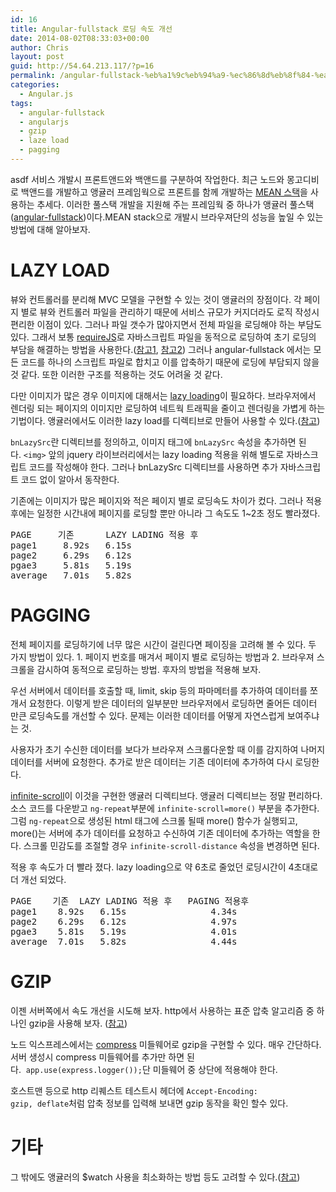 ```yaml
---
id: 16
title: Angular-fullstack 로딩 속도 개선
date: 2014-08-02T08:33:03+00:00
author: Chris
layout: post
guid: http://54.64.213.117/?p=16
permalink: /angular-fullstack-%eb%a1%9c%eb%94%a9-%ec%86%8d%eb%8f%84-%ea%b0%9c%ec%84%a0/
categories:
  - Angular.js
tags:
  - angular-fullstack
  - angularjs
  - gzip
  - laze load
  - pagging
---
```


asdf
서비스 개발시 프론트앤드와 백앤드를 구분하여 작업한다. 최근 노드와 몽고디비로 백앤드를 개발하고 앵귤러 프레임웍으로 프론트를 함께 개발하는 <a href="http://en.wikipedia.org/wiki/MEAN">MEAN 스택</a>을 사용하는 추세다. 이러한 풀스택 개발을 지원해 주는 프레임웍 중 하나가 앵귤러 풀스택(<a href="https://github.com/DaftMonk/generator-angular-fullstack">angular-fullstack</a>)이다.MEAN stack으로 개발시 브라우져단의 성능을 높일 수 있는 방법에 대해 알아보자.

<h1>LAZY LOAD</h1>

뷰와 컨트롤러를 분리해 MVC 모델을 구현할 수 있는 것이 앵귤러의 장점이다. 각 페이지 별로 뷰와 컨트롤러 파일을 관리하기 때문에 서비스 규모가 커지더라도 로직 작성시 편리한 이점이 있다. 그러나 파일 갯수가 많아지면서 전체 파일을 로딩해야 하는 부담도 있다. 그래서 보통 <a href="http://www.requirejs.org/">requireJS</a>로 자바스크립트 파일을 동적으로 로딩하여 초기 로딩의 부담을 해결하는 방법을 사용한다.(<a href="http://weblogs.asp.net/dwahlin/dynamically-loading-controllers-and-views-with-angularjs-and-requirejs">참고1</a>, <a href="http://jcf.daewoobrenic.co.kr/blog/?p=237">참고2</a>) 그러나 angular-fullstack 에서는 모든 코드를 하나의 스크립트 파일로 합치고 이를 압축하기 때문에 로딩에 부담되지 않을 것 같다. 또한 이러한 구조를 적용하는 것도 어려울 것 같다.

다만 이미지가 많은 경우 이미지에 대해서는 <a href="http://www.appelsiini.net/projects/lazyload">lazy loading</a>이 필요하다. 브라우저에서 렌더링 되는 페이지의 이미지만 로딩하여 네트웍 트래픽을 줄이고 렌더링을 가볍게 하는 기법이다. 앵귤러에서도 이러한 lazy load를 디렉티브로 만들어 사용할 수 있다.(<a href="http://www.bennadel.com/blog/2498-lazy-loading-image-with-angularjs.htm">참고</a>)

<code>bnLazySrc</code>란 디렉티브를 정의하고, 이미지 태그에 <code>bnLazySrc</code> 속성을 추가하면 된다. <code>&lt;img&gt;</code> 앞의 jquery 라이브러리에서는 lazy loading 적용을 위해 별도로 자바스크립트 코드를 작성해야 한다. 그러나 bnLazySrc 디렉티브를 사용하면 추가 자바스크립트 코드 없이 알아서 동작한다.

기존에는 이미지가 많은 페이지와 적은 페이지 별로 로딩속도 차이가 컸다. 그러나 적용 후에는 일정한 시간내에 페이지를 로딩할 뿐만 아니라 그 속도도 1~2초 정도 빨라졌다.

<pre class="lang:sh decode:true">PAGE     기존      LAZY LADING 적용 후
page1     8.92s   6.15s
page2     6.29s   6.12s
pgae3     5.81s   5.19s
average   7.01s   5.82s</pre>

<h1>PAGGING</h1>

전체 페이지를 로딩하기에 너무 많은 시간이 걸린다면 페이징을 고려해 볼 수 있다. 두 가지 방법이 있다. 1. 페이지 번호를 매겨서 페이지 별로 로딩하는 방법과 2. 브라우져 스크롤을 감시하여 동적으로 로딩하는 방법. 후자의 방법을 적용해 보자.

우선 서버에서 데이터를 호출할 때, limit, skip 등의 파마메터를 추가하여 데이터를 쪼개서 요청한다. 이렇게 받은 데이터의 일부분만 브라우저에서 로딩하면 줄어든 데이터 만큰 로딩속도를 개선할 수 있다. 문제는 이러한 데이터를 어떻게 자연스럽게 보여주냐는 것.

사용자가 초기 수신한 데이터를 보다가 브라우져 스크롤다운할 때 이를 감지하여 나머지 데이터를 서버에 요청한다. 추가로 받은 데이터는 기존 데이터에 추가하여 다시 로딩한다.

<a href="http://binarymuse.github.io/ngInfiniteScroll/">infinite-scroll</a>이 이것을 구현한 앵귤러 디렉티브다. 앵귤러 디렉티브는 정말 편리하다. 소스 코드를 다운받고 <code>ng-repeat</code>부분에 <code>infinite-scroll=more()</code> 부분을 추가한다. 그럼 <code>ng-repeat</code>으로 생성된 html 태그에 스크롤 될때 more() 함수가 실행되고, more()는 서버에 추가 데이터를 요청하고 수신하여 기존 데이터에 추가하는 역할을 한다. 스크롤 민감도를 조절할 경우 <code>infinite-scroll-distance</code> 속성을 변경하면 된다.

적용 후 속도가 더 빨라 졌다. lazy loading으로 약 6초로 줄었던 로딩시간이 4초대로 더 개선 되었다.

<pre class="lang:sh decode:true">PAGE    기존  LAZY LADING 적용 후   PAGING 적용후
page1    8.92s   6.15s                4.34s
page2    6.29s   6.12s                4.97s
pgae3    5.81s   5.19s                4.01s
average  7.01s   5.82s                4.44s</pre>

<h1>GZIP</h1>

이젠 서버쪽에서 속도 개선을 시도해 보자. http에서 사용하는 표준 압축 알고리즘 중 하나인 gzip을 사용해 보자. (<a href="http://en.wikipedia.org/wiki/HTTP_compression">참고</a>)

노드 익스프레스에서는 <a href="http://expressjs.com/3x/api.html#compress">compress</a> 미들웨어로 gzip을 구현할 수 있다. 매우 간단하다. 서버 생성시 compress 미들웨어를 추가만 하면 된다.  <code>app.use(express.logger());</code>단 미들웨어 중 상단에 적용해야 한다.

호스트맨 등으로 http 리퀘스트 테스트시 헤더에 <code>Accept-Encoding: gzip, deflate</code>처럼 압축 정보를 입력해 보내면 gzip 동작을 확인 할수 있다.

<h1>기타</h1>

그 밖에도 앵귤러의 $watch 사용을 최소화하는 방법 등도 고려할 수 있다.(<a href="http://nisostech.com/angularjs-performance-improvement/">참고</a>)